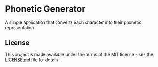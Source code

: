 # Phonetic Generator

A simple application that converts each character into their phonetic representation.

## License

This project is made available under the terms of the MIT license - see the [LICENSE.md](LICENSE.md) file for details.
